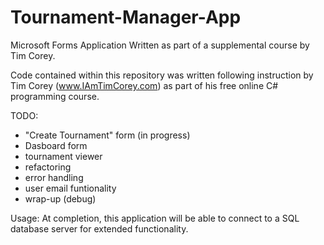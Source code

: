 # Tournament-Manager-App
Microsoft Forms Application Written as part of a supplemental course by Tim Corey.

Code contained within this repository was written following instruction by Tim Corey (www.IAmTimCorey.com) as part of his free online C# programming course.

TODO:

* "Create Tournament" form (in progress)
* Dasboard form
* tournament viewer
* refactoring
* error handling
* user email funtionality
* wrap-up (debug)

Usage: At completion, this application will be able to connect to a SQL database server for extended functionality.
